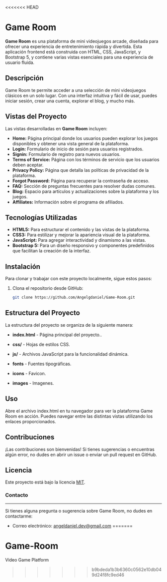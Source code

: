 <<<<<<< HEAD
# Game Room

**Game Room** es una plataforma de mini videojuegos arcade, diseñada para ofrecer una experiencia de entretenimiento rápida y divertida. Esta aplicación frontend está construida con HTML, CSS, JavaScript, y Bootstrap 5, y contiene varias vistas esenciales para una experiencia de usuario fluida.

## Descripción

Game Room te permite acceder a una selección de mini videojuegos clásicos en un solo lugar. Con una interfaz intuitiva y fácil de usar, puedes iniciar sesión, crear una cuenta, explorar el blog, y mucho más.

## Vistas del Proyecto

Las vistas desarrolladas en **Game Room** incluyen:

- **Home:** Página principal donde los usuarios pueden explorar los juegos disponibles y obtener una vista general de la plataforma.
- **Login:** Formulario de inicio de sesión para usuarios registrados.
- **Signin:** Formulario de registro para nuevos usuarios.
- **Terms of Service:** Página con los términos de servicio que los usuarios deben aceptar.
- **Privacy Policy:** Página que detalla las políticas de privacidad de la plataforma.
- **Forgot Password:** Página para recuperar la contraseña de acceso.
- **FAQ:** Sección de preguntas frecuentes para resolver dudas comunes.
- **Blog:** Espacio para artículos y actualizaciones sobre la plataforma y los juegos.
- **Affiliates:** Información sobre el programa de afiliados.

## Tecnologías Utilizadas

- **HTML5:** Para estructurar el contenido y las vistas de la plataforma.
- **CSS3:** Para estilizar y mejorar la apariencia visual de la plataforma.
- **JavaScript:** Para agregar interactividad y dinamismo a las vistas.
- **Bootstrap 5:** Para un diseño responsivo y componentes predefinidos que facilitan la creación de la interfaz.

## Instalación

Para clonar y trabajar con este proyecto localmente, sigue estos pasos:

1. Clona el repositorio desde GitHub:

   ```bash
   git clone https://github.com/Angelgdaniel/Game-Room.git

## Estructura del Proyecto

La estructura del proyecto se organiza de la siguiente manera:

- **index.html** - Página principal del proyecto..

- **css/** - Hojas de estilos CSS.

- **js/** - Archivos JavaScript para la funcionalidad dinámica.

- **fonts** - Fuentes tipográficas.

- **icons** - Favicon.

- **images** - Imagenes.

## Uso

Abre el archivo index.html en tu navegador para ver la plataforma Game Room en acción. Puedes navegar entre las distintas vistas utilizando los enlaces proporcionados.

## Contribuciones

¡Las contribuciones son bienvenidas! Si tienes sugerencias o encuentras algún error, no dudes en abrir un issue o enviar un pull request en GitHub.

## Licencia

Este proyecto está bajo la licencia [MIT](https://opensource.org/licenses/MIT).

### Contacto
-------------
Si tienes alguna pregunta o sugerencia sobre Game Room, no dudes en contactarme:

- Correo electrónico: angeldaniel.dev@gmail.com
=======
# Game-Room
Video Game Platform
>>>>>>> b9bdeda1b3b6360c0562e10db049d24f8fc9ed46
